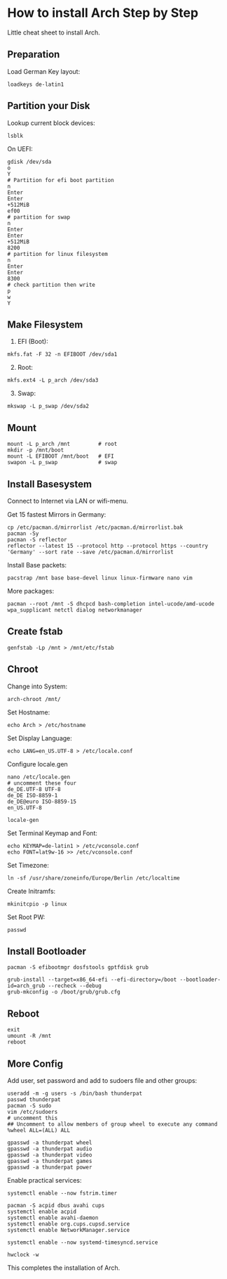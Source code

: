 # How to install Arch Step by Step
Little cheat sheet to install Arch.

## Preparation
Load German Key layout:
```
loadkeys de-latin1
```

## Partition your Disk
Lookup current block devices:
```
lsblk
```

On UEFI:
```
gdisk /dev/sda
o
Y
# Partition for efi boot partition
n
Enter
Enter
+512MiB
ef00
# partition for swap
n
Enter
Enter
+512MiB
8200
# partition for linux filesystem
n
Enter
Enter
8300
# check partition then write
p
w
Y
```
## Make Filesystem
1. EFI (Boot):
```
mkfs.fat -F 32 -n EFIBOOT /dev/sda1
```

2. Root:
```
mkfs.ext4 -L p_arch /dev/sda3
```

3. Swap:
```
mkswap -L p_swap /dev/sda2
```

## Mount
```
mount -L p_arch /mnt         # root
mkdir -p /mnt/boot
mount -L EFIBOOT /mnt/boot   # EFI
swapon -L p_swap             # swap
```

## Install Basesystem
Connect to Internet via LAN or wifi-menu.

Get 15 fastest Mirrors in Germany:
```
cp /etc/pacman.d/mirrorlist /etc/pacman.d/mirrorlist.bak
pacman -Sy
pacman -S reflector
reflector --latest 15 --protocol http --protocol https --country 'Germany' --sort rate --save /etc/pacman.d/mirrorlist
```

Install Base packets:
```
pacstrap /mnt base base-devel linux linux-firmware nano vim
```

More packages:
```
pacman --root /mnt -S dhcpcd bash-completion intel-ucode/amd-ucode wpa_supplicant netctl dialog networkmanager
```
## Create fstab
```
genfstab -Lp /mnt > /mnt/etc/fstab
```

## Chroot
Change into System:
```
arch-chroot /mnt/
```

Set Hostname:
```
echo Arch > /etc/hostname
```

Set Display Language:
```
echo LANG=en_US.UTF-8 > /etc/locale.conf
```

Configure locale.gen
```
nano /etc/locale.gen
# uncomment these four
de_DE.UTF-8 UTF-8
de_DE ISO-8859-1
de_DE@euro ISO-8859-15
en_US.UTF-8

locale-gen
```

Set Terminal Keymap and Font:
```
echo KEYMAP=de-latin1 > /etc/vconsole.conf
echo FONT=lat9w-16 >> /etc/vconsole.conf
```

Set Timezone:
```
ln -sf /usr/share/zoneinfo/Europe/Berlin /etc/localtime
```

Create Initramfs:
```
mkinitcpio -p linux
```

Set Root PW:
```
passwd
```
## Install Bootloader
```
pacman -S efibootmgr dosfstools gptfdisk grub
```

```
grub-install --target=x86_64-efi --efi-directory=/boot --bootloader-id=arch_grub --recheck --debug
grub-mkconfig -o /boot/grub/grub.cfg
```

## Reboot
```
exit
umount -R /mnt
reboot
```

## More Config
Add user, set password and add to sudoers file and other groups:
```
useradd -m -g users -s /bin/bash thunderpat
passwd thunderpat
pacman -S sudo
vim /etc/sudoers
# uncomment this
## Uncomment to allow members of group wheel to execute any command
%wheel ALL=(ALL) ALL

gpasswd -a thunderpat wheel
gpasswd -a thunderpat audio
gpasswd -a thunderpat video
gpasswd -a thunderpat games
gpasswd -a thunderpat power
```

Enable practical services:
```
systemctl enable --now fstrim.timer

pacman -S acpid dbus avahi cups
systemctl enable acpid
systemctl enable avahi-daemon
systemctl enable org.cups.cupsd.service
systemctl enable NetworkManager.service

systemctl enable --now systemd-timesyncd.service

hwclock -w
```

This completes the installation of Arch.
